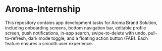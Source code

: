 # Aroma-Internship
This repository contains app development tasks for Aroma Brand Solution, including onboarding screens, bottom navigation bar, editable profile screen, push notifications, in-app search, swipe-to-delete with undo, pull-to-refresh, dark mode toggle, and a floating action button (FAB). Each feature ensures a smooth user experience.
